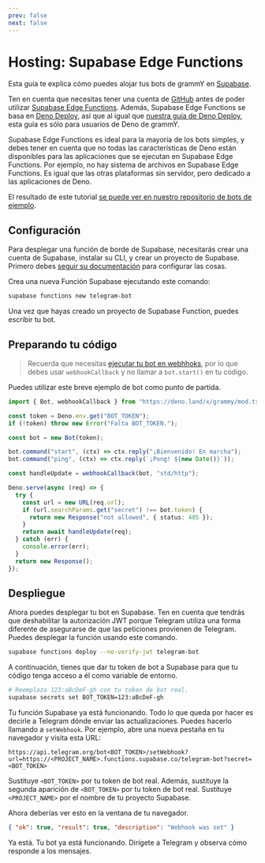 ```yaml
---
prev: false
next: false
---
```


# Hosting: Supabase Edge Functions

Esta guía te explica cómo puedes alojar tus bots de grammY en [Supabase](https://supabase.com/).

Ten en cuenta que necesitas tener una cuenta de [GitHub](https://github.com) antes de poder utilizar [Supabase Edge Functions](https://supabase.com/docs/guides/functions/quickstart).
Además, Supabase Edge Functions se basa en [Deno Deploy](https://deno.com/deploy), así que al igual que [nuestra guía de Deno Deploy](./deno-deploy), esta guía es sólo para usuarios de Deno de grammY.

Supabase Edge Functions es ideal para la mayoría de los bots simples, y debes tener en cuenta que no todas las características de Deno están disponibles para las aplicaciones que se ejecutan en Supabase Edge Functions.
Por ejemplo, no hay sistema de archivos en Supabase Edge Functions.
Es igual que las otras plataformas sin servidor, pero dedicado a las aplicaciones de Deno.

El resultado de este tutorial [se puede ver en nuestro repositorio de bots de ejemplo](https://github.com/grammyjs/examples/tree/main/setups/supabase-edge-functions).

## Configuración

Para desplegar una función de borde de Supabase, necesitarás crear una cuenta de Supabase, instalar su CLI, y crear un proyecto de Supabase.
Primero debes [seguir su documentación](https://supabase.com/docs/guides/functions/quickstart#initialize-a-project) para configurar las cosas.

Crea una nueva Función Supabase ejecutando este comando:

```sh
supabase functions new telegram-bot
```

Una vez que hayas creado un proyecto de Supabase Function, puedes escribir tu bot.

## Preparando tu código

> Recuerda que necesitas [ejecutar tu bot en webhhoks](../guide/deployment-types#como-usar-webhooks), por lo que debes usar `webhookCallback` y no llamar a `bot.start()` en tu código.

Puedes utilizar este breve ejemplo de bot como punto de partida.

```ts
import { Bot, webhookCallback } from "https://deno.land/x/grammy/mod.ts";

const token = Deno.env.get("BOT_TOKEN");
if (!token) throw new Error("Falta BOT_TOKEN.");

const bot = new Bot(token);

bot.command("start", (ctx) => ctx.reply("¡Bienvenido! En marcha");
bot.command("ping", (ctx) => ctx.reply(`¡Pong! ${new Date()}`));

const handleUpdate = webhookCallback(bot, "std/http");

Deno.serve(async (req) => {
  try {
    const url = new URL(req.url);
    if (url.searchParams.get("secret") !== bot.token) {
      return new Response("not allowed", { status: 405 });
    }
    return await handleUpdate(req);
  } catch (err) {
    console.error(err);
  }
  return new Response();
});
```

## Despliegue

Ahora puedes desplegar tu bot en Supabase.
Ten en cuenta que tendrás que deshabilitar la autorización JWT porque Telegram utiliza una forma diferente de asegurarse de que las peticiones provienen de Telegram.
Puedes desplegar la función usando este comando.

```sh
supabase functions deploy --no-verify-jwt telegram-bot
```

A continuación, tienes que dar tu token de bot a Supabase para que tu código tenga acceso a él como variable de entorno.

```sh
# Reemplaza 123:aBcDeF-gh con tu token de bot real.
supabase secrets set BOT_TOKEN=123:aBcDeF-gh
```

Tu función Supabase ya está funcionando.
Todo lo que queda por hacer es decirle a Telegram dónde enviar las actualizaciones.
Puedes hacerlo llamando a `setWebhook`.
Por ejemplo, abre una nueva pestaña en tu navegador y visita esta URL:

```text
https://api.telegram.org/bot<BOT_TOKEN>/setWebhook?url=https://<PROJECT_NAME>.functions.supabase.co/telegram-bot?secret=<BOT_TOKEN>
```

Sustituye `<BOT_TOKEN>` por tu token de bot real.
Además, sustituye la segunda aparición de `<BOT_TOKEN>` por tu token de bot real.
Sustituye `<PROJECT_NAME>` por el nombre de tu proyecto Supabase.

Ahora deberías ver esto en la ventana de tu navegador.

```json
{ "ok": true, "result": true, "description": "Webhook was set" }
```

Ya está.
Tu bot ya está funcionando.
Dirígete a Telegram y observa cómo responde a los mensajes.
